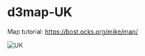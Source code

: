 # d3map-UK

Map tutorial: https://bost.ocks.org/mike/map/

![UK](http://devinmarieb-trends.tumblr.com/post/164065714065/embed)
